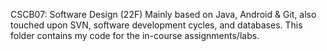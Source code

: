 CSCB07: Software Design (22F)
Mainly based on Java, Android & Git, also touched upon SVN, software development cycles, and databases.
This folder contains my code for the in-course assignments/labs.
